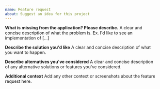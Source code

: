 ```yaml
---
name: Feature request
about: Suggest an idea for this project
---
```


<!--
NOTICE: Please use the bug report only for reporting bugs on the application itself.

For general feature requests about Lightning Web Components Open Source visit the LWC repository on https://github.com/salesforce/lwc.

For feature requests about `lwc-create-app` or `lwc-services` please visit https://github.com/muenzpraeger/lwc-create-app.
-->

**What is missing from the application? Please describe.**
A clear and concise description of what the problem is. Ex. I'd like to see an implementation of [...]

**Describe the solution you'd like**
A clear and concise description of what you want to happen.

**Describe alternatives you've considered**
A clear and concise description of any alternative solutions or features you've considered.

**Additional context**
Add any other context or screenshots about the feature request here.
